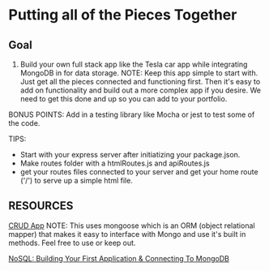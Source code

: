 # Putting all of the Pieces Together

## Goal

1. Build your own full stack app like the Tesla car app while integrating MongoDB in for data storage.
   NOTE: Keep this app simple to start with. Just get all the pieces connected and functioning first. Then it's easy to add on functionality and build out a more complex app if you desire. We need to get this done and up so you can add to your portfolio.

BONUS POINTS: Add in a testing library like Mocha or jest to test some of the code.

TIPS:

- Start with your express server after initiatizing your package.json.
- Make routes folder with a htmlRoutes.js and apiRoutes.js
- get your routes files connected to your server and get your home route ('/') to serve up a simple html file.

## RESOURCES

[CRUD App](https://codeburst.io/writing-a-crud-app-with-node-js-and-mongodb-e0827cbbdafb)
NOTE: This uses mongoose which is an ORM (object relational mapper) that makes it easy to interface with Mongo and use it's built in methods. Feel free to use or keep out.

[NoSQL: Building Your First Application & Connecting To MongoDB](https://www.codewall.co.uk/nosql-building-your-first-application-connecting-to-mongodb/)
